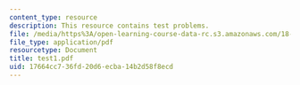 ```yaml
---
content_type: resource
description: This resource contains test problems.
file: /media/https%3A/open-learning-course-data-rc.s3.amazonaws.com/18-303-linear-partial-differential-equations-fall-2006/17664cc736fd20d6ecba14b2d58f8ecd_test1.pdf
file_type: application/pdf
resourcetype: Document
title: test1.pdf
uid: 17664cc7-36fd-20d6-ecba-14b2d58f8ecd
---
```

